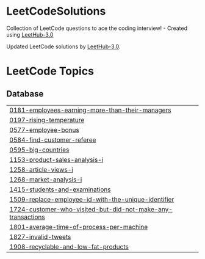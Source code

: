 # LeetCodeSolutions

Collection of LeetCode questions to ace the coding interview! - Created using [LeetHub-3.0](https://github.com/raphaelheinz/LeetHub-3.0)

Updated LeetCode solutions by [LeetHub-3.0](https://github.com/raphaelheinz/LeetHub-3.0).

<!---LeetCode Topics Start-->
# LeetCode Topics
## Database
|  |
| ------- |
| [0181-employees-earning-more-than-their-managers](https://github.com/dan61013/LeetCodeSolutions/tree/master/0181-employees-earning-more-than-their-managers) |
| [0197-rising-temperature](https://github.com/dan61013/LeetCodeSolutions/tree/master/0197-rising-temperature) |
| [0577-employee-bonus](https://github.com/dan61013/LeetCodeSolutions/tree/master/0577-employee-bonus) |
| [0584-find-customer-referee](https://github.com/dan61013/LeetCodeSolutions/tree/master/0584-find-customer-referee) |
| [0595-big-countries](https://github.com/dan61013/LeetCodeSolutions/tree/master/0595-big-countries) |
| [1153-product-sales-analysis-i](https://github.com/dan61013/LeetCodeSolutions/tree/master/1153-product-sales-analysis-i) |
| [1258-article-views-i](https://github.com/dan61013/LeetCodeSolutions/tree/master/1258-article-views-i) |
| [1268-market-analysis-i](https://github.com/dan61013/LeetCodeSolutions/tree/master/1268-market-analysis-i) |
| [1415-students-and-examinations](https://github.com/dan61013/LeetCodeSolutions/tree/master/1415-students-and-examinations) |
| [1509-replace-employee-id-with-the-unique-identifier](https://github.com/dan61013/LeetCodeSolutions/tree/master/1509-replace-employee-id-with-the-unique-identifier) |
| [1724-customer-who-visited-but-did-not-make-any-transactions](https://github.com/dan61013/LeetCodeSolutions/tree/master/1724-customer-who-visited-but-did-not-make-any-transactions) |
| [1801-average-time-of-process-per-machine](https://github.com/dan61013/LeetCodeSolutions/tree/master/1801-average-time-of-process-per-machine) |
| [1827-invalid-tweets](https://github.com/dan61013/LeetCodeSolutions/tree/master/1827-invalid-tweets) |
| [1908-recyclable-and-low-fat-products](https://github.com/dan61013/LeetCodeSolutions/tree/master/1908-recyclable-and-low-fat-products) |
<!---LeetCode Topics End-->